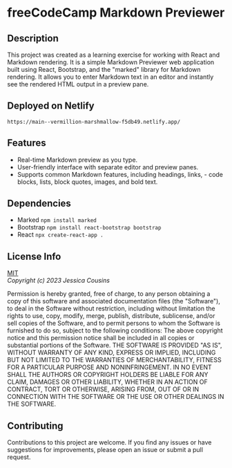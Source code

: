 # freeCodeCamp Markdown Previewer

## Description

This project was created as a learning exercise for working with React and Markdown rendering. It is a simple Markdown Previewer web application built using React, Bootstrap, and the "marked" library for Markdown rendering. It allows you to enter Markdown text in an editor and instantly see the rendered HTML output in a preview pane.

## Deployed on Netlify

```
https://main--vermillion-marshmallow-f5db49.netlify.app/
```

## Features

- Real-time Markdown preview as you type.
- User-friendly interface with separate editor and preview panes.
- Supports common Markdown features, including headings, links, - code blocks, lists, block quotes, images, and bold text.

## Dependencies

- Marked `npm install marked`
- Bootstrap `npm install react-bootstrap bootstrap`
- React `npx create-react-app .`

## License Info

[MIT](https://choosealicense.com/licenses/mit/)  
_Copyright (c) 2023 Jessica Cousins_

Permission is hereby granted, free of charge, to any person obtaining a copy
of this software and associated documentation files (the "Software"), to deal
in the Software without restriction, including without limitation the rights
to use, copy, modify, merge, publish, distribute, sublicense, and/or sell
copies of the Software, and to permit persons to whom the Software is
furnished to do so, subject to the following conditions:
The above copyright notice and this permission notice shall be included in all
copies or substantial portions of the Software.
THE SOFTWARE IS PROVIDED "AS IS", WITHOUT WARRANTY OF ANY KIND, EXPRESS OR
IMPLIED, INCLUDING BUT NOT LIMITED TO THE WARRANTIES OF MERCHANTABILITY,
FITNESS FOR A PARTICULAR PURPOSE AND NONINFRINGEMENT. IN NO EVENT SHALL THE
AUTHORS OR COPYRIGHT HOLDERS BE LIABLE FOR ANY CLAIM, DAMAGES OR OTHER
LIABILITY, WHETHER IN AN ACTION OF CONTRACT, TORT OR OTHERWISE, ARISING FROM,
OUT OF OR IN CONNECTION WITH THE SOFTWARE OR THE USE OR OTHER DEALINGS IN THE
SOFTWARE.

## Contributing

Contributions to this project are welcome. If you find any issues or have suggestions for improvements, please open an issue or submit a pull request.

